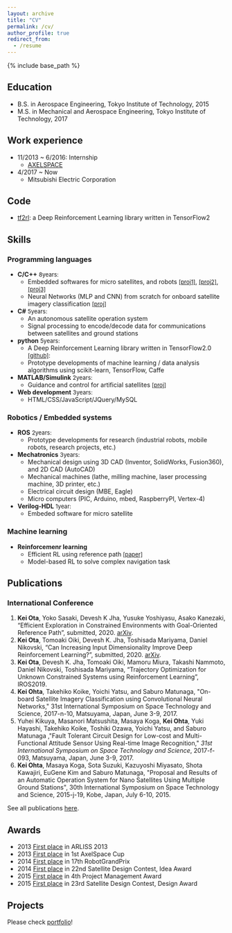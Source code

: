```yaml
---
layout: archive
title: "CV"
permalink: /cv/
author_profile: true
redirect_from:
  - /resume
---
```


{% include base_path %}

## Education
- B.S. in Aerospace Engineering, Tokyo Institute of Technology, 2015
- M.S. in Mechanical and Aerospace Engineering, Tokyo Institute of Technology, 2017

## Work experience
* 11/2013 ~ 6/2016: Internship
  * [AXELSPACE](https://www.axelspace.com/)
* 4/2017 ~ Now
  * Mitsubishi Electric Corporation

## Code

- [tf2rl](<https://github.com/keiohta/tf2rl>): a Deep Reinforcement Learning library written in TensorFlow2

## Skills

### Programming languages
- **C/C++** <font size="2">8years:</font>
    - Embedded softwares for micro satellites, and robots [<font size="2">[proj1]</font>](/portfolio/1411_tsubame/), [<font size="2">[proj2]</font>](/portfolio/140322_robo_grandprix/), [<font size="2">[proj3]</font>](/portfolio/1309-1509_cansat/)
    - Neural Networks (MLP and CNN) from scratch for onboard satellite imagery classification [<font size="2">[proj]</font>](/portfolio/1703_dlas/)
- **C#** <font size="2">5years:</font>
    - An autonomous satellite operation system
    - Signal processing to encode/decode data for communications between satellites and ground stations
- **python** <font size="2">5years:</font>
    - A Deep Reinforcement Learning library written in TensorFlow2.0 [<font size="2">[github]</font>](<https://github.com/keiohta/tf2rl>): 
    - Prototype developments of machine learning / data analysis algorithms using scikit-learn, TensorFlow, Caffe
- **MATLAB/Simulink** <font size="2">2years:</font>
    - Guidance and control for artificial satellites [<font size="2">[proj]</font>](/portfolio/1411_1511_satcon/)
- **Web development** <font size="2">3years:</font>
    - HTML/CSS/JavaScript/JQuery/MySQL

### Robotics / Embedded systems
- **ROS** <font size="2">2years:</font>
    - Prototype developments for research (industrial robots, mobile robots, research projects, etc.)
- **Mechatronics** <font size="2">3years:</font>
    - Mechanical design using 3D CAD (Inventor, SolidWorks, Fusion360), and 2D CAD (AutoCAD)
    - Mechanical machines (lathe, milling machine, laser processing machine, 3D printer, etc.)
    - Electrical circuit design (MBE, Eagle)
    - Micro computers (PIC, Arduino, mbed, RaspberryPI, Vertex-4)
- **Verilog-HDL** <font size="2">1year:</font>
    - Embeded software for micro satellite

### Machine learning
- **Reinforcemenr learning**
    - Efficient RL using reference path [<font size="2">[paper]</font>](/publications/2019-11-04_iros)
    - Model-based RL to solve complex navigation task

## Publications
### International Conference

1. **Kei Ota**, Yoko Sasaki, Devesh K Jha, Yusuke Yoshiyasu, Asako Kanezaki, “Efficient Exploration in Constrained Environments with Goal-Oriented Reference Path”, submitted, 2020. [arXiv](https://arxiv.org/abs/2003.01641).
2. **Kei Ota**, Tomoaki Oiki, Devesh K. Jha, Toshisada Mariyama, Daniel Nikovski, “Can Increasing Input Dimensionality Improve Deep Reinforcement Learning?”, submitted, 2020. [arXiv](https://arxiv.org/abs/2003.01629).
3. **Kei Ota**, Devesh K. Jha, Tomoaki Oiki, Mamoru Miura, Takashi Nammoto, Daniel Nikovski, Toshisada Mariyama, “Trajectory Optimization for Unknown Constrained Systems using Reinforcement Learning”, IROS2019.
4. **Kei Ohta**, Takehiko Koike, Yoichi Yatsu, and Saburo Matunaga, "On-board Satellite Imagery Classification using Convolutional Neural Networks," 31st International Symposium on Space Technology and Science, 2017-n-10, Matsuyama, Japan, June 3-9, 2017.
5. Yuhei Kikuya, Masanori Matsushita, Masaya Koga, **Kei Ohta**, Yuki Hayashi, Takehiko Koike, Toshiki Ozawa, Yoichi Yatsu, and Saburo Matunaga ,"Fault Tolerant Circuit Design for Low-cost and Multi-Functional Attitude Sensor Using Real-time Image Recognition," *31st International Symposium on Space Technology and Science*, 2017-f-093, Matsuyama, Japan, June 3-9, 2017.
6. **Kei Ohta**, Masaya Koga, Sota Suzuki, Kazuyoshi Miyasato, Shota Kawajiri, EuGene Kim and Saburo Matunaga, "Proposal and Results of an Automatic Operation System for Nano Satellites Using Multiple Ground Stations", 30th International Symposium on Space Technology and Science, 2015-j-19, Kobe, Japan, July 6-10, 2015.

See all publications [here](/publications/).

## Awards
- 2013 <u>First place</u> in ARLISS 2013
- 2013 <u>First place</u> in 1st AxelSpace Cup
- 2014 <u>First place</u> in 17th RobotGrandPrix
- 2014 <u>First place</u> in 22nd Satellite Design Contest, Idea Award
- 2015 <u>First place</u> in 4th Project Management Award
- 2015 <u>First place</u> in 23rd Satellite Design Contest, Design Award

## Projects
Please check [portfolio](https://keiohta.github.io/portfolio/)!
